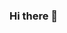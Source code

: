 ### Hi there 👋

<!--
**MeghanaShanubhogh/MeghanaShanubhogh** is a ✨ _special_ ✨ repository because its `README.md` (this file) appears on your GitHub profile.

Here are some ideas to get you started:

- 🔭 I am a Software Engineer working on AWS cloud infras for scalable web apps. Also, Actively contributing to AWS serverless using AWS CDK,  serverless framework and open-source projects ...
- 👯 I’m looking to collaborate on projects related cloud stacks for scalable web applications 
- ⚡ Fun fact: Love to trek and huge Avengers fan

#Technical Skills & Tools
Languages:
Python Scala SQL Java
